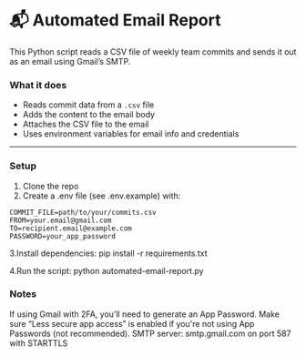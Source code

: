# 📬 Automated Email Report

This Python script reads a CSV file of weekly team commits and sends it out as an email using Gmail’s SMTP.

### What it does

- Reads commit data from a `.csv` file
- Adds the content to the email body
- Attaches the CSV file to the email
- Uses environment variables for email info and credentials

---

### Setup

1. Clone the repo
2. Create a .env file (see .env.example) with:

```env
COMMIT_FILE=path/to/your/commits.csv
FROM=your.email@gmail.com
TO=recipient.email@example.com
PASSWORD=your_app_password
```

3.Install dependencies: pip install -r requirements.txt

4.Run the script: python automated-email-report.py

### Notes

If using Gmail with 2FA, you’ll need to generate an App Password.
Make sure “Less secure app access” is enabled if you're not using App Passwords (not recommended).
SMTP server: smtp.gmail.com on port 587 with STARTTLS
